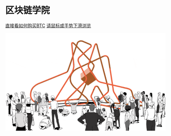 # 区块链学院

[直接看如何购买BTC](https://qkledu.com/#/?id=%e5%a6%82%e4%bd%95%e8%b4%ad%e4%b9%b0%e6%af%94%e7%89%b9%e5%b8%81)
[请鼠标或手势下滑浏览](http://qkledu.com)

![](/images/blbcover.gif)
